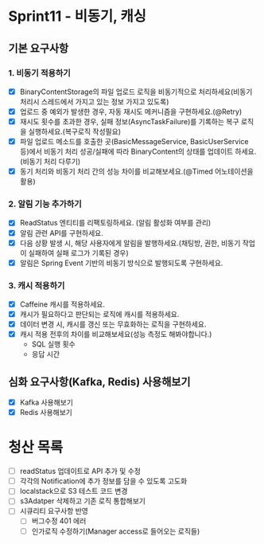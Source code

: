 # Sprint11 - 비동기, 캐싱

## 기본 요구사항 
### 1. 비동기 적용하기
- [x] BinaryContentStorage의 파일 업로드 로직을 비동기적으로 처리하세요(비동기 처리시 스레드에서 가지고 있는 정보 가지고 있도록)
- [x] 업로드 중 예외가 발생한 경우, 자동 재시도 메커니즘을 구현하세요.(@Retry)
- [x] 재시도 횟수를 초과한 경우, 실패 정보(AsyncTaskFailure)를 기록하는 복구 로직을 실행하세요.(복구로직 작성필요)
- [x] 파일 업로드 메소드를 호출한 곳(BasicMessageService, BasicUserService 등)에서 비동기 처리 성공/실패에 따라 BinaryContent의 상태를 업데이트 하세요.(비동기 처리 다루기)
- [x] 동기 처리와 비동기 처리 간의 성능 차이를 비교해보세요.(@Timed 어노테이션을 활용)

### 2. 알림 기능 추가하기
- [x]  ReadStatus 엔티티를 리팩토링하세요. (알림 활성화 여부를 관리)
- [x]  알림 관련 API를 구현하세요. 
- [x]  다음 상황 발생 시, 해당 사용자에게 알림을 발행하세요.(채팅방, 권한, 비동기 작업이 실패하여 실패 로그가 기록된 경우)
- [x]  알림은 Spring Event 기반의 비동기 방식으로 발행되도록 구현하세요.

### 3. 캐시 적용하기
- [x] Caffeine 캐시를 적용하세요.
- [x] 캐시가 필요하다고 판단되는 로직에 캐시를 적용하세요.
- [x] 데이터 변경 시, 캐시를 갱신 또는 무효화하는 로직을 구현하세요.
- [x] 캐시 적용 전후의 차이를 비교해보세요(성능 측정도 해봐야합니다.)
  - SQL 실행 횟수
  - 응답 시간

## 심화 요구사항(Kafka, Redis) 사용해보기
- [x] Kafka 사용해보기
- [x] Redis 사용해보기

# 청산 목록 
- [ ] readStatus 업데이트로 API 추가 및 수정 
- [ ] 각각의 Notification에 추가 정보를 담을 수 있도록 고도화
- [ ] localstack으로 S3 테스트 코드 변경 
- [ ] s3Adatper 삭제하고 기존 로직 통합해보기 
- [ ] 시큐리티 요구사항 반영 
  - [ ] 버그수정 401 에러
  - [ ] 인가로직 수정하기(Manager access로 들어오는 로직들)